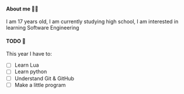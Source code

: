 #### About me 👋🏼
I am 17 years old, I am currently studying high school, I am interested in learning Software Engineering

#### TODO 📝
This year I have to: 
- [ ] Learn Lua 
- [ ] Learn python
- [ ] Understand Git & GitHub
- [ ] Make a little program 
